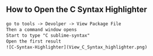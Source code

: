 ## How to Open the C Syntax Highlighter
	go to tools -> Devolper -> View Package File
	Then a command window opens
	Start to type "C sublime-syntax"
	Open the first result
	![C-Syntax-Highlighter](View_C_Syntax_highlighter.png)
	